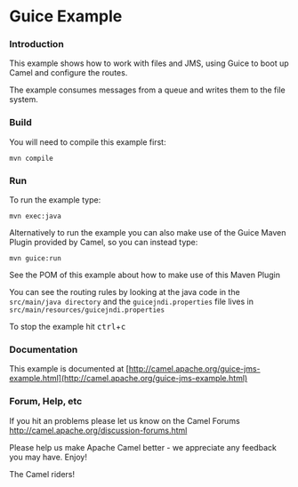 # Guice Example

### Introduction

This example shows how to work with files and JMS, using Guice to boot up
Camel and configure the routes.

The example consumes messages from a queue and writes them to the file
system.

### Build

You will need to compile this example first:

	mvn compile

### Run

To run the example type:

	mvn exec:java

Alternatively to run the example you can also make use of the Guice Maven
Plugin provided by Camel, so you can instead type:

	mvn guice:run

See the POM of this example about how to make use of this Maven Plugin

You can see the routing rules by looking at the java code in the
`src/main/java directory` and the `guicejndi.properties` file lives in
`src/main/resources/guicejndi.properties`

To stop the example hit <kbd>ctrl</kbd>+<kbd>c</kbd>

### Documentation

This example is documented at [http://camel.apache.org/guice-jms-example.html](http://camel.apache.org/guice-jms-example.html)

### Forum, Help, etc

If you hit an problems please let us know on the Camel Forums 
	<http://camel.apache.org/discussion-forums.html>

Please help us make Apache Camel better - we appreciate any feedback you may
have.  Enjoy!


The Camel riders!
